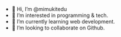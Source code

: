 - 👋 Hi, I’m @mimukitedu
- 👀 I’m interested in programming & tech.
- 🌱 I’m currently learning web development.
- 💞️ I’m looking to collaborate on Github.

<!---
mimukitedu/mimukitedu is a ✨ special ✨ repository because its `README.md` (this file) appears on your GitHub profile.
You can click the Preview link to take a look at your changes.
--->
